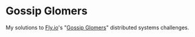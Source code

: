 # Gossip Glomers

My solutions to [Fly.io]'s "[Gossip Glomers]" distributed systems challenges.

[Fly.io]: https://fly.io
[Gossip Glomers]: https://fly.io/dist-sys/
